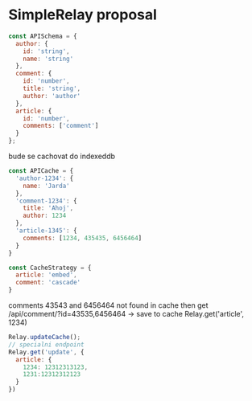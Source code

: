 # SimpleRelay proposal


```js
const APISchema = {
  author: {
    id: 'string',
    name: 'string'
  },
  comment: {
    id: 'number',
    title: 'string',
    author: 'author'
  },
  article: {
    id: 'number',
    comments: ['comment']
  }
};
```

bude se cachovat do indexeddb


```js
const APICache = {
  'author-1234': {
    name: 'Jarda'
  },
  'comment-1234': {
    title: 'Ahoj',
    author: 1234
  },
  'article-1345': {
    comments: [1234, 435435, 6456464]
  }
}
```

```js
const CacheStrategy = {
  article: 'embed',
  comment: 'cascade'
}
```

comments 43543 and 6456464 not found in cache
then
get /api/comment/?id=43535,6456464
-> save to cache
Relay.get('article', 1234)

```js
Relay.updateCache();
// specialni endpoint
Relay.get('update', {
  article: {
    1234: 12312313123,
    1231:12312312123
  }
})
```

